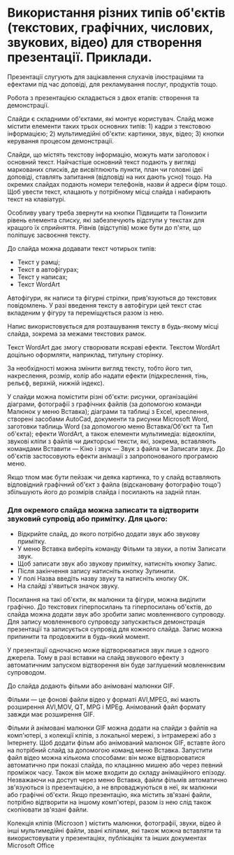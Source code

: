 # Використання різних типів об'єктів (текстових, графічних, числових, звукових, відео) для створення презентації. Приклади.
Презентації слугують для зацікавлення слухачів ілюстраціями та ефектами під час доповіді, для рекламування послуг, продуктів тощо.

Робота з презентацією складається з двох етапів: створення та демонстрації.

Слайди є складними об'єктами, які монтує користувач. Слайд може містити елементи таких трьох основних типів: 1) кадри з текстовою інформацією; 2) мультимедійні об'єкти: картинки, звук, відео; 3) кнопки керування процесом демонстрації.

Слайди, що містять текстову інформацію, можуть мати заголовок і основний текст. Найчастіше основний текст подають у вигляді маркованих списків, де висвітлюють пункти, план чи головні ідеї доповіді, ставлять запитання (відповіді на них дають усно) тощо. На окремих слайдах подають номери телефонів, назви й адреси фірм тощо. Щоб увести текст, клацають у потрібному місці слайда і набирають текст на клавіатурі.

Особливу увагу треба звернути на кнопки Підвищити та Понизити рівень елемента списку, які забезпечують відступи у текстах для кращого їх сприйняття. Рівнів (відступів) може бути до п'яти, що поліпшує засвоєння тексту.

До слайда можна додавати текст чотирьох типів:
- Текст у рамці;
- Текст в автофігурах;
- Текст у написах;
- Текст WordArt

Автофігури, як написи та фігурні стрілки, прив'язуються до текстових повідомлень. У разі введення тексту в автофігури цей текст стає вкладеним у фігуру та переміщується разом із нею.

Напис використовується для розташування тексту в будь-якому місці слайда, зокрема за межами текстових рамок.

Текст WordArt дає змогу створювати яскраві ефекти. Текстом WordArt доцільно оформляти, наприклад, титульну сторінку.

За необхідності можна змінити вигляд тексту, тобто його тип, накреслення, розмір, колір або надати ефекти (підкреслення, тінь, рельєф, верхній, нижній індекс).

У слайди можна помістити різні об'єкти: рисунки, організаційні діаграми, фотографії з графічних файлів (за допомогою команди Малюнок у меню Вставка); діаграми та таблиці з ЕхсеІ, креслення, створені засобами AutoCad, документи та рисунки Microsoft Word, заготовки таблиць Word (за допомогою меню Вставка/Об'єкт та Тип об'єкта); ефекти WordArt, а також елементи мультимедіа: відеокліпи, звукові кліпи з файлів чи дикторські тексти, які, зокрема, вставляють командами Вставити — Кіно і звук — Звук з файла чи Записати звук. До об'єктів застосовують ефекти анімації з запропонованого програмою меню.

Якщо тлом має бути пейзаж чи деяка картинка, то у слайд вставляють відповідний графічний об'єкт з файла (відскановану фотографію тощо') збільшують його до розмірів слайда і посилають на задній план.

### Для окремого слайда можна записати та відтворити звуковий супровід або примітку. Для цього:
- Відкрийте слайд, до якого потрібно додати звук або звукову примітку.
- У меню Вставка виберіть команду Фільми та звуки, а потім Записати звук.
- Щоб записати звук або звукову примітку, натисніть кнопку Запис.
- Після закінчення запису натисніть кнопку Зупинити.
- У полі Назва введіть назву звуку та натисніть кнопку ОК.
- На слайді з'явиться значок звуку.

Посилання на такі об'єкти, як малюнки та фігури, можна виділити графічно. До текстових гіперпосилань та гіперпосилань об'єктів, до слайда можна додати звук або зробити запис мовленнєвого супроводу. Для запису мовленнєвого супроводу запускається демонстрація презентації та записується супровід для кожного слайда. Запис можна припинити та продовжити в будь-який момент.

У презентації одночасно може відтворюватися звук лише з одного джерела. Тому в разі вставки на слайд звукового ефекту з автоматичним запуском відтворення він буде заглушений мовленнєвим супроводом.

До слайда додають фільми або анімовані малюнки GIF.

Фільми — це фонові файли відео у форматі AVI,МРЕG, які мають розширення AVI,МОV, QТ, МРG і МРЕg. Анімований файл формату завжди має розширення GIF.

Фільми й анімовані малюнки GIF можна додати на слайди з файлів на комп'ютері, з колекції кліпів, з локальної мережі, з інтрамережі або з Інтернету. Щоб додати фільм або анімований малюнок GIF, вставте його на потрібний слайд за допомогою команд меню Вставка. Запустити файл відео можна кількома способами: він може відтворюватися автоматично при показі слайда, по клацанню мишею або через певний проміжок часу. Також він може входити до складу анімаційного епізоду.
Незважаючи на доступ через меню Вставка, файли фільмів автоматично зв'язуються із презентацією, а не впроваджуються в неї, як малюнки або графічні об'єкти. Якщо презентацію, яка містить зв'язані файли, потрібно відтворити на іншому комп'ютері, разом із нею слід також скопіювати зв'язані файли.

Колекція кліпів (Місгозоп ) містить малюнки, фотографії, звуки, відео й інші мультимедійні файли, звані кліпами, які також можна вставляти та використовувати у презентаціях, публікаціях та інших документах Місгоsoft Office
